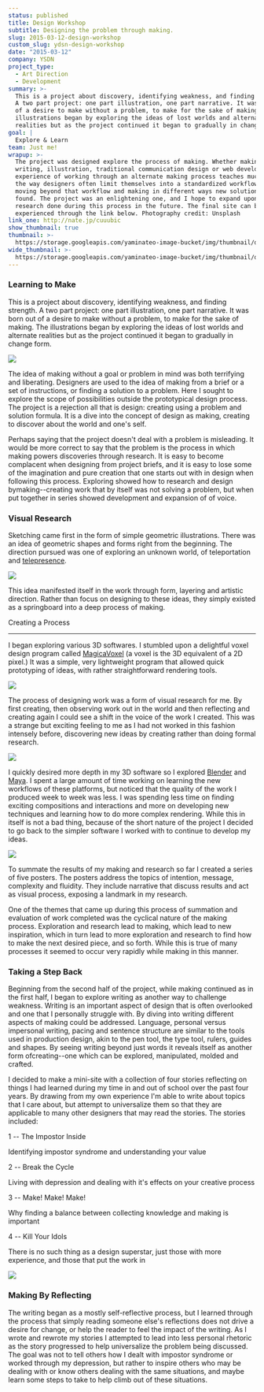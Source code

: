 ```yaml
---
status: published
title: Design Workshop
subtitle: Designing the problem through making.
slug: 2015-03-12-design-workshop
custom_slug: ydsn-design-workshop
date: "2015-03-12"
company: YSDN
project_type:
  - Art Direction
  - Development
summary: >-
  This is a project about discovery, identifying weakness, and finding strength.
  A two part project: one part illustration, one part narrative. It was born out
  of a desire to make without a problem, to make for the sake of making. The
  illustrations began by exploring the ideas of lost worlds and alternate
  realities but as the project continued it began to gradually in change form.
goal: |
  Explore & Learn
team: Just me!
wrapup: >-
  The project was designed explore the process of making. Whether making through
  writing, illustration, traditional communication design or web development the
  experience of working through an alternate making process teaches much about
  the way designers often limit themselves into a standardized workflow. By
  moving beyond that workflow and making in different ways new solutions can be
  found. The project was an enlightening one, and I hope to expand upon the
  research done during this process in the future. The final site can be
  experienced through the link below. Photography credit: Unsplash
link_one: http://nate.jp/cuuubic
show_thumbnail: true
thumbnail: >-
  https://storage.googleapis.com/yaminateo-image-bucket/img/thumbnail/design_workshop_1x1.png
wide_thumbnail: >-
  https://storage.googleapis.com/yaminateo-image-bucket/img/thumbnail/design_workshop_2x1.png
---
```


### Learning to Make

This is a project about discovery, identifying weakness, and finding strength. A two part project: one part illustration, one part narrative. It was born out of a desire to make without a problem, to make for the sake of making. The illustrations began by exploring the ideas of lost worlds and alternate realities but as the project continued it began to gradually in change form.

![](https://uploads-ssl.webflow.com/60453108a750bf32c24d79eb/604de9c7045b2871f8dd2937_3cad372114c195ca0b4b871146abe869f2b9c6c5-intro_quote.8b6ff64a31790288f1b061ccc4fe027a54591f84.jpeg)

The idea of making without a goal or problem in mind was both terrifying and liberating. Designers are used to the idea of making from a brief or a set of instructions, or finding a solution to a problem. Here I sought to explore the scope of possibilities outside the prototypical design process. The project is a rejection all that is design: creating using a problem and solution formula. It is a dive into the concept of design as making, creating to discover about the world and one's self.

Perhaps saying that the project doesn't deal with a problem is misleading. It would be more correct to say that the problem is the process in which making powers discoveries through research. It is easy to become complacent when designing from project briefs, and it is easy to lose some of the imagination and pure creation that one starts out with in design when following this process. Exploring showed how to research and design bymaking--creating work that by itself was not solving a problem, but when put together in series showed development and expansion of of voice.

### Visual Research

Sketching came first in the form of simple geometric illustrations. There was an idea of geometric shapes and forms right from the beginning. The direction pursued was one of exploring an unknown world, of teleportation and [telepresence](https://www.google.ca/webhp?sourceid=chrome-instant&ion=1&espv=2&ie=UTF-8#newwindow=1&q=define+telepresence).

![](https://uploads-ssl.webflow.com/60453108a750bf32c24d79eb/604de9e326e7a46c887a1f6d_1b5f46c97973dab91d5b86d136518cf8ca8e71cc-workshop_process_1.8b6ff64a31790288f1b061ccc4fe027a54591f84.png)

This idea manifested itself in the work through form, layering and artistic direction. Rather than focus on designing to these ideas, they simply existed as a springboard into a deep process of making.

Creating a Process

---

I began exploring various 3D softwares. I stumbled upon a delightful voxel design program called [MagicaVoxel](https://ephtracy.github.io/) (a voxel is the 3D equivalent of a 2D pixel.) It was a simple, very lightweight program that allowed quick prototyping of ideas, with rather straightforward rendering tools.

![](https://uploads-ssl.webflow.com/60453108a750bf32c24d79eb/604dea0ef02e1e5b9a35ed5a_55ead82dee7cfe24bdaa6ff7affb0dceb4b8e8ef-workshop_process_2b_four.8b6ff64a31790288f1b061ccc4fe027a54591f84.png)

The process of designing work was a form of visual research for me. By first creating, then observing work out in the world and then reflecting and creating again I could see a shift in the voice of the work I created. This was a strange but exciting feeling to me as I had not worked in this fashion intensely before, discovering new ideas by creating rather than doing formal research.

![](https://uploads-ssl.webflow.com/60453108a750bf32c24d79eb/604dea2894532bee05ab0371_314537295b7dcdf0ed114acd530a129b4f51c83f-workshop_process_3.8b6ff64a31790288f1b061ccc4fe027a54591f84.png)

I quickly desired more depth in my 3D software so I explored [Blender](https://www.blender.org/) and [Maya](http://www.autodesk.com/products/maya/overview). I spent a large amount of time working on learning the new workflows of these platforms, but noticed that the quality of the work I produced week to week was less. I was spending less time on finding exciting compositions and interactions and more on developing new techniques and learning how to do more complex rendering. While this in itself is not a bad thing, because of the short nature of the project I decided to go back to the simpler software I worked with to continue to develop my ideas.

![](https://uploads-ssl.webflow.com/60453108a750bf32c24d79eb/604dea384fc50c0b5bd7715e_0307581492c202dfc6d39d47d2d5dd03794fbb17-workshop_semseter_1.8b6ff64a31790288f1b061ccc4fe027a54591f84.png)

To summate the results of my making and research so far I created a series of five posters. The posters address the topics of intention, message, complexity and fluidity. They include narrative that discuss results and act as visual process, exposing a landmark in my research.

One of the themes that came up during this process of summation and evaluation of work completed was the cyclical nature of the making process. Exploration and research lead to making, which lead to new inspiration, which in turn lead to more exploration and research to find how to make the next desired piece, and so forth. While this is true of many processes it seemed to occur very rapidly while making in this manner.

### Taking a Step Back

Beginning from the second half of the project, while making continued as in the first half, I began to explore writing as another way to challenge weakness. Writing is an important aspect of design that is often overlooked and one that I personally struggle with. By diving into writing different aspects of making could be addressed. Language, personal versus impersonal writing, pacing and sentence structure are similar to the tools used in production design, akin to the pen tool, the type tool, rulers, guides and shapes. By seeing writing beyond just words it reveals itself as another form ofcreating--one which can be explored, manipulated, molded and crafted.

I decided to make a mini-site with a collection of four stories reflecting on things I had learned during my time in and out of school over the past four years. By drawing from my own experience I'm able to write about topics that I care about, but attempt to universalize them so that they are applicable to many other designers that may read the stories. The stories included:

1 -- The Impostor Inside

Identifying impostor syndrome and understanding your value

2 -- Break the Cycle

Living with depression and dealing with it's effects on your creative process

3 -- Make! Make! Make!

Why finding a balance between collecting knowledge and making is important

4 -- Kill Your Idols

There is no such thing as a design superstar, just those with more experience, and those that put the work in

![](https://uploads-ssl.webflow.com/60453108a750bf32c24d79eb/604dea7c0c8132119d3eeaaf_034824e6ec19ef9e776bf805abd6aaf93ddb38fc-workshop_writing_1.8b6ff64a31790288f1b061ccc4fe027a54591f84.jpeg)

### Making By Reflecting

The writing began as a mostly self-reflective process, but I learned through the process that simply reading someone else's reflections does not drive a desire for change, or help the reader to feel the impact of the writing. As I wrote and rewrote my stories I attempted to lead into less personal rhetoric as the story progressed to help universalize the problem being discussed. The goal was not to tell others how I dealt with impostor syndrome or worked through my depression, but rather to inspire others who may be dealing with or know others dealing with the same situations, and maybe learn some steps to take to help climb out of these situations.
